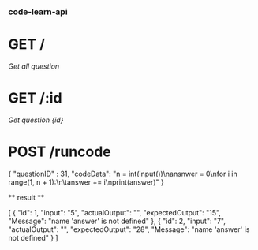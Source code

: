 ### code-learn-api

# GET /
*Get all question*

# GET /:id
*Get question {id}*

# POST /runcode

{
"questionID" : 31,
"codeData": "n = int(input())\nansnwer = 0\nfor i in range(1, n + 1):\n\tanswer += i\nprint(answer)"
}

** result ** 

[
    {
        "id": 1,
        "input": "5",
        "actualOutput": "",
        "expectedOutput": "15",
        "Message": "name 'answer' is not defined"
    },
    {
        "id": 2,
        "input": "7",
        "actualOutput": "",
        "expectedOutput": "28",
        "Message": "name 'answer' is not defined"
    }
]